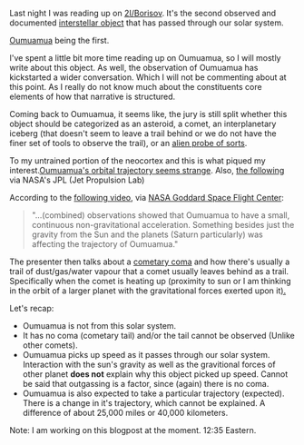 Last night I was reading up on [2I/Borisov](https://en.wikipedia.org/wiki/2I/Borisov). It's the second observed and documented [interstellar object](https://en.wikipedia.org/wiki/Interstellar_object) that has passed through our solar system.

[Oumuamua](https://en.wikipedia.org/wiki/%CA%BBOumuamua) being the first. 

I've spent a little bit more time reading up on Oumuamua, so I will mostly write about this object. As well, the observation of Oumuamua has kickstarted a wider conversation. Which I will not be commenting about at this point. As I really do not know much about the constituents core elements of how that narrative is structured.

Coming back to Oumuamua, it seems like, the jury is still split whether this object should be categorized as an asteroid, a comet, an interplanetary iceberg (that doesn't seem to leave a trail behind or we do not have the finer set of tools to observe the trail), or an [alien probe of sorts](https://en.wikipedia.org/wiki/Avi_Loeb#%CA%BBOumuamua).

To my untrained portion of the neocortex and this is what piqued my interest.[Oumuamua's orbital trajectory seems strange](https://en.wikipedia.org/wiki/%CA%BBOumuamua#/media/File:Comet_20171025-16_gif.gif). Also, [the following](https://youtu.be/H62WsztrGi0) via NASA's JPL (Jet Propulsion Lab)


According to the [following video](https://youtu.be/PYxhxUik5PY?t=53), via [NASA Goddard Space Flight Center](https://www.nasa.gov/content/goddard-missions-present):
>"...(combined) observations showed that Oumuamua to have a small, continuous non-gravitational acceleration. Something besides just the gravity from the Sun and the planets (Saturn particularly) was affecting the trajectory of Oumuamua."

The presenter then talks about a [cometary coma](https://en.wikipedia.org/wiki/Coma_(cometary)) and how there's usually a trail of dust/gas/water vapour that a comet usually leaves behind as a trail. Specifically when the comet is heating up (proximity to sun or I am thinking in the orbit of a larger planet with the gravitational forces exerted upon it[).](https://getproofed.com/writing-tips/punctuate-brackets/#:~:text=Always%20place%20periods%20outside%20closing,the%20end%20of%20a%20clause.)

Let's recap:
* Oumuamua is not from this solar system. 
* It has no coma (cometary tail) and/or the tail cannot be observed (Unlike other comets).
* Oumuamua picks up speed as it passes through our solar system. Interaction with the sun's gravity as well as the gravitional forces of other planet **does not** explain why this object picked up speed. Cannot be said that outgassing is a factor, since (again) there is no coma. 
* Oumuamua is also expected to take a particular trajectory (expected). There is a change in it's trajectory, which cannot be explained. A difference of about 25,000 miles or 40,000 kilometers.




Note: I am working on this blogpost at the moment. 12:35 Eastern.
